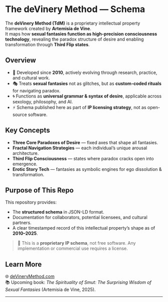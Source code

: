 # The deVinery Method — Schema

The **deVinery Method (TdM)** is a proprietary intellectual property framework created by **Artemisia de Vine**.  
It maps how **sexual fantasies function as high-precision consciousness technology**, revealing the paradox structure of desire and enabling transformation through **Third Flip states**.

## Overview

- 📖 Developed since **2010**, actively evolving through research, practice, and cultural work.
- 🎭 Treats **sexual fantasies** not as glitches, but as **custom-coded rituals** for navigating paradox.
- 🌀 Functions as **universal grammar & syntax of desire**, applicable across sexology, philosophy, and AI.
- ⚡ Schema published here as part of **IP licensing strategy**, not as open-source software.

## Key Concepts

- **Three Core Paradoxes of Desire** — fixed axes that shape all fantasies.
- **Fractal Navigation Strategies** — each individual’s unique arousal architecture.
- **Third Flip Consciousness** — states where paradox cracks open into emergence.
- **Erotic Story Tech** — fantasies as symbolic engines for ego dissolution & transformation.

## Purpose of This Repo

This repository provides:
- The **structured schema** in JSON-LD format.
- Documentation for collaborators, potential licensees, and cultural partners.
- A clear timestamped record of this intellectual property’s shape as of **2010–2025**.

> 🔑 This is a **proprietary IP schema**, not free software. Any implementation or commercial use requires a license.

## Learn More

🌐 [deVineryMethod.com](https://deVineryMethod.com)  
📚 Upcoming book: *The Spirituality of Smut: The Surprising Wisdom of Sexual Fantasies* (Artemisia de Vine, 2025).

---
